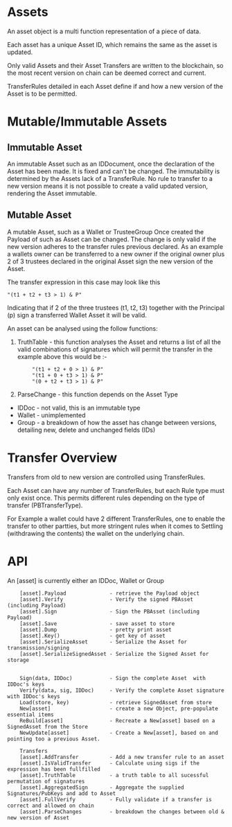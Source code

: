
# Assets

An asset object is a multi function representation of a piece of data.

Each asset has a unique  Asset ID, which remains the same as the asset is updated.

Only valid Assets and their Asset Transfers are written to the blockchain, so the most recent version on chain can be deemed correct and current.

TransferRules detailed in each Asset define if and how a new version of the Asset is to be permitted.


# Mutable/Immutable Assets

## Immutable Asset
An immutable Asset such as an IDDocument, once the declaration of the Asset has been made.
It is fixed and can't be changed. The immutability is determined by the Assets lack of a TransferRule.
No rule to transfer to a new version means it is not possible to create a valid updated version, rendering the Asset immutable.


## Mutable Asset
A mutable Asset, such as a Wallet or TrusteeGroup
Once created the Payload of such as Asset can be changed.
The change is only valid if the new version adheres to the transfer rules previous declared.
As an example a wallets owner can be transferred to a new owner if the original owner plus 2 of 3
trustees declared in the original Asset sign the new version of the Asset.

The transfer expression in this case may look like this 

```
"(t1 + t2 + t3 > 1) & P"
```

Indicating that if 2 of the three trustees (t1, t2, t3)  together with the Principal (p) sign a transferred Wallet Asset
it will be valid.

    
An asset can be analysed using the follow functions: 
1) TruthTable - this function analyses the Asset and returns a list of all the valid combinations of signatures which will permit the transfer
in the example above this would be :-

```
        "(t1 + t2 + 0 > 1) & P"
        "(t1 + 0 + t3 > 1) & P"
        "(0 + t2 + t3 > 1) & P"
```

2) ParseChange - this function depends on the Asset Type
* IDDoc  - not valid, this is an immutable type
* Wallet - unimplemented
* Group  - a breakdown of how the asset has change between versions, detailing new, delete and unchanged fields (IDs)


# Transfer Overview

Transfers from old to new version are controlled using TransferRules.

Each Asset can have any number of TransferRules, but each Rule type must only exist once.
This permits different rules depending on the type of transfer (PBTransferType).

For Example a wallet could have 2 different TransferRules, one to enable the transfer to 
other partties, but more stringent rules when it comes to Settling (withdrawing the contents)
the wallet on the underlying chain.

# API

An [asset] is currently either an IDDoc, Wallet or Group 


````
    [asset].Payload              - retrieve the Payload object 
    [asset].Verify               - Verify the signed PBAsset (including Payload)
    [asset].Sign                 - Sign the PBAsset (including Payload)
    [asset].Save                 - save asset to store
    [asset].Dump                 - pretty print asset
    [asset].Key()                - get key of asset
    [asset].SerializeAsset       - Serialize the Asset for transmission/signing
    [asset].SerializeSignedAsset - Serialize the Signed Asset for storage
     

    Sign(data, IDDoc)            - Sign the complete Asset  with IDDoc's keys
    Verify(data, sig, IDDoc)     - Verify the complete Asset signature with IDDoc's keys
    Load(store, key)             - retrieve SignedAsset from store
    New[asset]                   - create a new Object, pre-populate essential items
    ReBuild[asset]               - Recreate a New[asset] based on a SignedAsset from the Store
    NewUpdate[asset]             - Create a New[asset], based on and pointing too a previous Asset.
````

````
    Transfers
    [asset].AddTransfer          - Add a new transfer rule to an asset
    [asset].IsValidTransfer      - Calculate using sigs if the expression has been fullfilled
    [asset].TruthTable           - a truth table to all sucessful permutation of signatures
    [asset].AggregatedSign       - Aggregate the supplied Signatures/PubKeys and add to Asset
    [asset].FullVerify           - Fully validate if a transfer is correct and allowed on chain
    [asset].ParseChanges         - breakdown the changes between old & new version of Asset
````